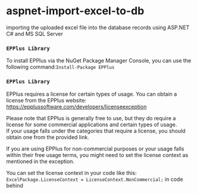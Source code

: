 # aspnet-import-excel-to-db
importing the uploaded excel file into the database records using ASP.NET C# and MS SQL Server

 ### `EPPlus Library`
To install EPPlus via the NuGet Package Manager Console, you can use the following command:`Install-Package EPPlus`

### `EPPlus Library`
EPPlus requires a license for certain types of usage. You can obtain a license from the EPPlus website:  https://epplussoftware.com/developers/licenseexception

Please note that EPPlus is generally free to use, but they do require a license for some commercial applications and certain types of usage.  
If your usage falls under the categories that require a license, you should obtain one from the provided link.

If you are using EPPlus for non-commercial purposes or your usage falls within their free usage terms, you might need to set the license context as mentioned in the exception.  

You can set the license context in your code like this:
`ExcelPackage.LicenseContext = LicenseContext.NonCommercial;` in code behind
